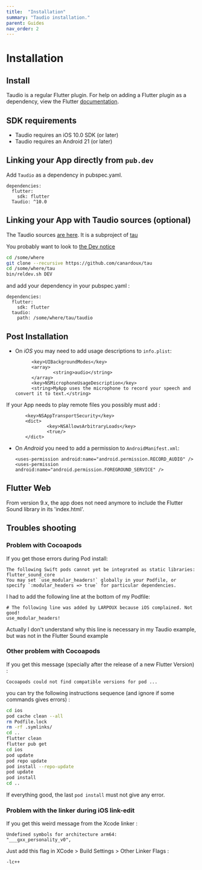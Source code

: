 ```yaml
---
title:  "Installation"
summary: "Taudio installation."
parent: Guides
nav_order: 2
---
```

# Installation

## Install

Taudio is a regular Flutter plugin. For help on adding a Flutter plugin as a dependency, view the Flutter [documentation](https://flutter.io/using-packages/).

## SDK requirements

* Taudio requires an iOS 10.0 SDK \(or later\)
* Taudio requires an Android 21 \(or later\)

## Linking your App directly from `pub.dev`

Add `Taudio` as a dependency in pubspec.yaml.

```text
dependencies:
  flutter:
    sdk: flutter
  Taudio: ^10.0
```

## Linking your App with Taudio sources \(optional\)

The Taudio sources [are here](https://github.com/canardoux/taudio).
It is a subproject of [tau](https://github.com/canardoux/tau)

You probably want to look to [the Dev notice](/tau/dev.html)

```bash
cd /some/where
git clone --recursive https://github.com/canardoux/tau
cd /some/where/tau
bin/reldev.sh DEV
```

and add your dependency in your pubspec.yaml :

```text
dependencies:
  flutter:
    sdk: flutter
  taudio:
    path: /some/where/tau/taudio
```


## Post Installation

* On _iOS_ you may need to add usage descriptions to `info.plist`:

  ```markup
        <key>UIBackgroundModes</key>
        <array>
                <string>audio</string>
        </array>
        <key>NSMicrophoneUsageDescription</key>
        <string>MyApp uses the microphone to record your speech and convert it to text.</string>
  ```

If your App needs to play remote files you possibly must add :

```markup
       <key>NSAppTransportSecurity</key>
       <dict>
               <key>NSAllowsArbitraryLoads</key>
               <true/>
       </dict>
```

* On _Android_ you need to add a permission to `AndroidManifest.xml`:

  ```markup
  <uses-permission android:name="android.permission.RECORD_AUDIO" />
  <uses-permission android:name="android.permission.FOREGROUND_SERVICE" />
  ```

## Flutter Web

From version 9.x, the app does not need anymore to include the Flutter Sound library in its 'index.html'.

## Troubles shooting

### Problem with Cocoapods

If you get those errors during Pod install:
```text
The following Swift pods cannot yet be integrated as static libraries: flutter_sound_core
You may set `use_modular_headers!` globally in your Podfile, or specify `:modular_headers => true` for particular dependencies.
```
I had to add the following line at the bottom of my Podfile:

```text
# The following line was added by LARPOUX because iOS complained. Not good!
use_modular_headers!
```

Actually I don't understand why this line is necessary in my Taudio example, but was not in the Flutter Sound example

### Other problem with Cocoapods

If you get this message \(specially after the release of a new Flutter Version\) :

```text
Cocoapods could not find compatible versions for pod ...
```

you can try the following instructions sequence \(and ignore if some commands gives errors\) :

```bash
cd ios
pod cache clean --all
rm Podfile.lock
rm -rf .symlinks/
cd ..
flutter clean
flutter pub get
cd ios
pod update
pod repo update
pod install --repo-update
pod update
pod install
cd ..
```

If everything good, the last `pod install` must not give any error.

### Problem with the linker during iOS link-edit

If you get this weird message from the Xcode linker : 
```
Undefined symbols for architecture arm64:
"___gxx_personality_v0",
```

Just add this flag in XCode > Build Settings > Other Linker Flags :

```
-lc++
```
